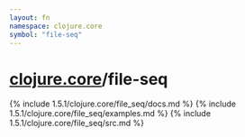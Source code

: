 ```yaml
---
layout: fn
namespace: clojure.core
symbol: "file-seq"
---
```


# [clojure.core](../)/file-seq

{% include 1.5.1/clojure.core/file_seq/docs.md %}
{% include 1.5.1/clojure.core/file_seq/examples.md %}
{% include 1.5.1/clojure.core/file_seq/src.md %}

